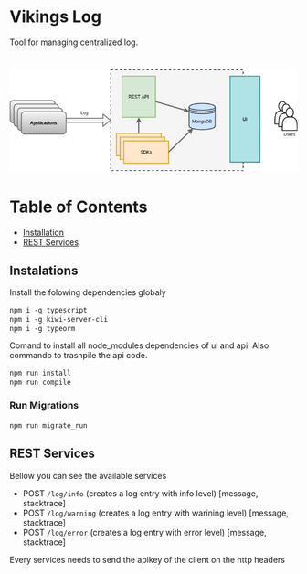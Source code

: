 # Vikings Log

Tool for managing centralized log.
# <img src="log.png" alt="logo">


# Table of Contents
* [Installation](#installation)
* [REST Services](#rest-services)

## Instalations
Install the folowing dependencies globaly
```
npm i -g typescript
npm i -g kiwi-server-cli
npm i -g typeorm
```

Comand to install all node_modules dependencies of ui and api.
Also commando to trasnpile the api code.
```
npm run install
npm run compile
```

### Run Migrations
```
npm run migrate_run
```

## REST Services
Bellow you can see the available services
* POST `/log/info` (creates a log entry with info level) [message, stacktrace]
* POST `/log/warning` (creates a log entry with warining level) [message, stacktrace]
* POST `/log/error` (creates a log entry with error level) [message, stacktrace]

Every services needs to send the apikey of the client on the http headers